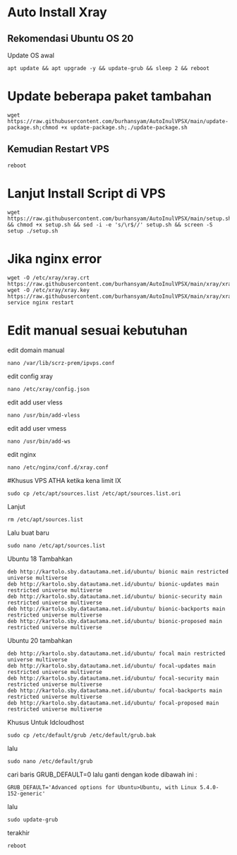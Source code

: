 # Auto Install Xray
## Rekomendasi Ubuntu OS 20

Update OS awal
```
apt update && apt upgrade -y && update-grub && sleep 2 && reboot
```

# Update beberapa paket tambahan
```
wget https://raw.githubusercontent.com/burhansyam/AutoInulVPSX/main/update-package.sh;chmod +x update-package.sh;./update-package.sh
```
## Kemudian Restart VPS
```
reboot
```
# Lanjut Install Script di VPS
```
wget https://raw.githubusercontent.com/burhansyam/AutoInulVPSX/main/setup.sh && chmod +x setup.sh && sed -i -e 's/\r$//' setup.sh && screen -S setup ./setup.sh
```
# Jika nginx error
```
wget -O /etc/xray/xray.crt https://raw.githubusercontent.com/burhansyam/AutoInulVPSX/main/xray/xray.crt
wget -O /etc/xray/xray.key https://raw.githubusercontent.com/burhansyam/AutoInulVPSX/main/xray/xray.key
service nginx restart
```

# Edit manual sesuai kebutuhan

edit domain manual
```
nano /var/lib/scrz-prem/ipvps.conf
```
edit config xray
```
nano /etc/xray/config.json
```
edit add user vless
```
nano /usr/bin/add-vless
```
edit add user vmess
```
nano /usr/bin/add-ws
```
edit nginx
```
nano /etc/nginx/conf.d/xray.conf
```
#Khusus VPS ATHA ketika kena limit IX
```
sudo cp /etc/apt/sources.list /etc/apt/sources.list.ori
```
Lanjut
```
rm /etc/apt/sources.list
```
Lalu buat baru
```
sudo nano /etc/apt/sources.list
```
Ubuntu 18 Tambahkan
```
deb http://kartolo.sby.datautama.net.id/ubuntu/ bionic main restricted universe multiverse
deb http://kartolo.sby.datautama.net.id/ubuntu/ bionic-updates main restricted universe multiverse
deb http://kartolo.sby.datautama.net.id/ubuntu/ bionic-security main restricted universe multiverse
deb http://kartolo.sby.datautama.net.id/ubuntu/ bionic-backports main restricted universe multiverse
deb http://kartolo.sby.datautama.net.id/ubuntu/ bionic-proposed main restricted universe multiverse
```

Ubuntu 20 tambahkan 
```
deb http://kartolo.sby.datautama.net.id/ubuntu/ focal main restricted universe multiverse
deb http://kartolo.sby.datautama.net.id/ubuntu/ focal-updates main restricted universe multiverse
deb http://kartolo.sby.datautama.net.id/ubuntu/ focal-security main restricted universe multiverse
deb http://kartolo.sby.datautama.net.id/ubuntu/ focal-backports main restricted universe multiverse
deb http://kartolo.sby.datautama.net.id/ubuntu/ focal-proposed main restricted universe multiverse
```
Khusus Untuk Idcloudhost
```
sudo cp /etc/default/grub /etc/default/grub.bak
```
lalu
```
sudo nano /etc/default/grub
```
cari baris GRUB_DEFAULT=0 lalu ganti dengan kode dibawah ini :
```
GRUB_DEFAULT='Advanced options for Ubuntu>Ubuntu, with Linux 5.4.0-152-generic'
```
lalu 
```
sudo update-grub
```
terakhir
```
reboot
```
